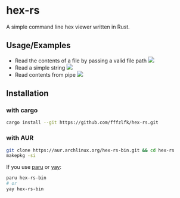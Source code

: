 
# hex-rs

A simple command line hex viewer written in Rust.


## Usage/Examples

- Read the contents of a file by passing a valid file path
    ![](https://i.imgur.com/nbSN8Jt.png)
- Read a simple string
    ![](https://i.imgur.com/DTwbqoi.png)
- Read contents from pipe
    ![](https://i.imgur.com/aLx8Dq7.png)
## Installation

### with cargo

```bash
cargo install --git https://github.com/fffzlfk/hex-rs.git
```

### with AUR

```bash
git clone https://aur.archlinux.org/hex-rs-bin.git && cd hex-rs
makepkg -si
```

If you use [paru](https://github.com/Morganamilo/paru) or [yay](https://github.com/Jguer/yay):

```bash
paru hex-rs-bin
# or
yay hex-rs-bin
```
